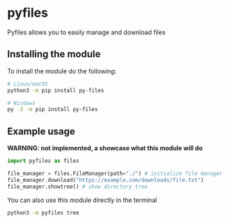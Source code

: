 # pyfiles
Pyfiles allows you to easily manage and download files

## Installing the module
To install the module do the following:
```sh
# Linux/macOS
python3 -m pip install py-files

# Windows
py -3 -m pip install py-files
```

## Example usage
**WARNING: not implemented, a showcase what this module will do**
```py
import pyfiles as files

file_manager = files.FileManager(path="./") # initialize file manager
file_manager.download("https://example.com/downloads/file.txt")
file_manager.showtree() # show directory tree
````
You can also use this module directly in the terminal
```sh
python3 -m pyfiles tree
```